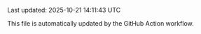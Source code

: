 Last updated: 2025-10-21 14:11:43 UTC

This file is automatically updated by the GitHub Action workflow.
